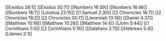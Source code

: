 [[Exodus 28:1]]
[[Exodus 30:7]]
[[Numbers 16:39]]
[[Numbers 16:46]]
[[Numbers 18:7]]
[[Joshua 22:15]]
[[1 Samuel 2:30]]
[[2 Chronicles 16:7]]
[[2 Chronicles 19:2]]
[[2 Chronicles 30:7]]
[[Jeremiah 13:18]]
[[Daniel 4:37]]
[[Matthew 10:18]]
[[Matthew 10:28]]
[[Matthew 14:4]]
[[John 5:44]]
[[1 Corinthians 5:5]]
[[2 Corinthians 5:16]]
[[Galatians 2:11]]
[[Hebrews 5:4]]
[[James 2:1]]
